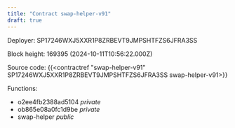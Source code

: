 ```yaml
---
title: "Contract swap-helper-v91"
draft: true
---
```

Deployer: SP17246WXJ5XXR1P8ZRBEVT9JMPSHTFZS6JFRA3SS


 



Block height: 169395 (2024-10-11T10:56:22.000Z)

Source code: {{<contractref "swap-helper-v91" SP17246WXJ5XXR1P8ZRBEVT9JMPSHTFZS6JFRA3SS swap-helper-v91>}}

Functions:

* o2ee4fb2388ad5104 _private_
* ob865e08a0fc1d9be _private_
* swap-helper _public_
